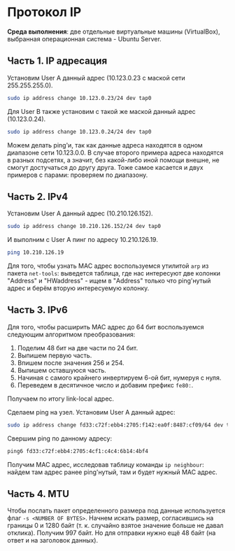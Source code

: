 # Протокол IP

**Среда выполнения**: две отдельные виртуальные машины (VirtualBox), выбранная операционная система - Ubuntu Server.

## Часть 1. IP адресация

Установим User A данный адрес (10.123.0.23 с маской сети 255.255.255.0).

```bash
sudo ip address change 10.123.0.23/24 dev tap0
```

Для User B также установим с такой же маской данный адрес (10.123.0.24).

```bash
sudo ip address change 10.123.0.24/24 dev tap0
```

Можем делать ping'и, так как данные адреса находятся в одном диапазоне сети 10.123.0.0. В случае второго примера адреса находятся в разных подсетях, а значит, без какой-либо иной помощи внешне, не смогут достучаться до другу друга. Тоже самое касается и двух примеров с парами: проверяем по диапазону.

## Часть 2. IPv4

Установим User A данный адрес (10.210.126.152).

```bash
sudo ip address change 10.210.126.152/24 dev tap0
```

И выполним с User A пинг по адресу 10.210.126.19.

```bash
ping 10.210.126.19
```

Для того, чтобы узнать MAC адрес воспользуемся утилитой `arp` из пакета `net-tools`: выведется таблица, где нас интересуют две колонки "Address" и "HWaddress" - ищем в "Address" только что ping'нутый адрес и берём вторую интересуемую колонку.

## Часть 3. IPv6

Для того, чтобы расширить MAC адрес до 64 бит воспользуемся следующим алгоритмом преобразования:

1. Поделим 48 бит на две части по 24 бит.
2. Выпишем первую часть.
3. Впишем после значения 256 и 254.
4. Выпишем оставшуюся часть.
5. Начиная с самого крайнего инвертируем 6-ой бит, нумеруя с нуля.
6. Переведем в десятичное число и добавим префикс `fe80:`.

Получаем по итогу link-local адрес.

Сделаем ping на узел. Установим User A данный адрес:

```bash
sudo ip address change fd33:c72f:ebb4:2705:f142:ea0f:8487:cf09/64 dev tap0
```

Свершим ping по данному адресу:

```bash
ping6 fd33:c72f:ebb4:2705:4cf1:c4c4:6b14:4bf4
```

Получим MAC адрес, исследовав таблицу команды `ip neighbour`: найдем там адрес ранее ping'нутый, там и будет нужный MAC адрес.

## Часть 4. MTU

Чтобы послать пакет определенного размера под данные используется флаг `-s <NUMBER OF BYTES>`. Начнем искать размер, согласившись на границы 0 и 1280 байт (т. к. случайно взятое значение больше не давал отклика). Получим 997 байт. Но для отправки нужно ещё 48 байт (на ответ и на заголовок данных).
